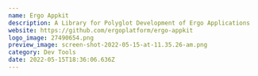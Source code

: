 ```yaml
---
name: Ergo Appkit
description: A Library for Polyglot Development of Ergo Applications
website: https://github.com/ergoplatform/ergo-appkit
logo_image: 27490654.png
preview_image: screen-shot-2022-05-15-at-11.35.26-am.png
category: Dev Tools
date: 2022-05-15T18:36:06.636Z
---
```


